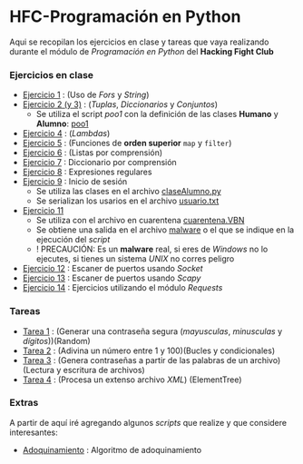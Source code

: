 # HFC-Programación en Python

Aqui se recopilan los ejercicios en clase y tareas que vaya realizando durante el módulo de *Programación en Python* del **Hacking Fight Club**

### Ejercicios en clase

- [Ejercicio 1](ejerciciosClase/palindromo.py) : (Uso de *Fors* y *String*)
- [Ejercicio 2 (y 3)](ejerciciosClase/ejercicio_2.py) : (*Tuplas*, *Diccionarios* y *Conjuntos*)
    - Se utiliza el script *poo1* con la definición de las clases **Humano** y **Alumno**: [poo1](ejerciciosClase/poo1.py)
- [Ejercicio 4](./ejerciciosClase/funcionesLambda.py) : (*Lambdas*)
- [Ejercicio 5](./ejerciciosClase/mapFilter.py) : (Funciones de **orden superior** `map` y `filter`)
- [Ejercicio 6](./ejerciciosClase/listasComprension.py) : (Listas por comprensión)
- [Ejercicio 7](./ejerciciosClase/odiousNumbers.py) : Diccionario por comprensión
- [Ejercicio 8](./ejerciciosClase/regex.py) : Expresiones regulares
- [Ejercicio 9](./ejerciciosClase/inicioSesion.py) : Inicio de sesión
  - Se utiliza las clases en el archivo [claseAlumno.py](./ejerciciosClase/claseAlumno.py)
  - Se serializan los usarios en el archivo [usuario.txt](./ejerciciosClase/usuarios.txt)
- [Ejercicio 11](./ejerciciosClase/recuperaMalware.py)
  - Se utiliza con el archivo en cuarentena [cuarentena.VBN](./ejerciciosClase/cuarentena.VBN)
  - Se obtiene una salida en el archivo [malware](./ejerciciosClase/malware) o el que se indique en la ejecución del *script*
  - ! PRECAUCIÓN: Es un **malware** real, si eres de *Windows* no lo ejecutes, si tienes un sistema *UNIX* no corres peligro
- [Ejercicio 12](./ejerciciosClase/portScanner.py) : Escaner de puertos usando *Socket*
- [Ejercicio 13](./ejerciciosClase/scapyPortScanner.py) : Escaner de puertos usando *Scapy*
- [Ejercicio 14](./ejerciciosClase/requestJson.py) : Ejercicios utilizando el módulo *Requests*

### Tareas

- [Tarea 1](tarea1/securePassGenerator.py) : (Generar una contraseña segura (*mayusculas*, *minusculas* y *dígitos*))(Random)
- [Tarea 2](tarea2/guessNumber.py) : (Adivina un número entre 1 y 100)(Bucles y condicionales)
- [Tarea 3](tarea3/passGenerator2.py) : (Genera contraseñas a partir de las palabras de un archivo) (Lectura y escritura de archivos)
- [Tarea 4](tarea4/processXml.py) : (Procesa un extenso archivo *XML*) (ElementTree)

### Extras

A partir de aquí iré agregando algunos *scripts* que realize y que considere interesantes:

- [Adoquinamiento](./adoquinamiento-indices/Adoquinamiento.py) : Algoritmo de adoquinamiento
